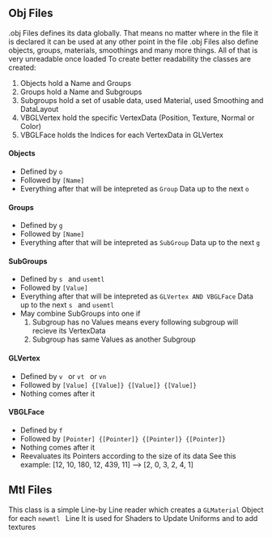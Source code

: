## Obj Files
.obj Files defines its data globally. That means no matter where in the file it is declared it can be used at any other point in the file
.obj Files also define objects, groups, materials, smoothings and many more things.
All of that is very unreadable once loaded
To create better readability the classes are created:
1. Objects hold a Name and Groups
2. Groups hold a Name and Subgroups
3. Subgroups hold a set of usable data, used Material, used Smoothing and DataLayout
4. VBGLVertex hold the specific VertexData (Position, Texture, Normal or Color)
5. VBGLFace holds the Indices for each VertexData in GLVertex

#### Objects
* Defined by `o `
* Followed by `[Name]`
* Everything after that will be intepreted as `Group` Data up to the next `o `

#### Groups
* Defined by `g `
* Followed by `[Name]`
* Everything after that will be intepreted as `SubGroup` Data up to the next `g `

#### SubGroups
* Defined by `s ` and `usemtl `
* Followed by `[Value]`
* Everything after that will be intepreted as `GLVertex AND VBGLFace` Data up to the next `s ` and `usemtl `
* May combine SubGroups into one if
    1. Subgroup has no Values means every following subgroup will recieve its VertexData
    2. Subgroup has same Values as another Subgroup

#### GLVertex
* Defined by `v ` or `vt ` or  `vn `
* Followed by `[Value] {[Value]} {[Value]} {[Value]}`
* Nothing comes after it

#### VBGLFace
* Defined by `f `
* Followed by `[Pointer] {[Pointer]} {[Pointer]} {[Pointer]}`
* Nothing comes after it
* Reevaluates its Pointers according to the size of its data
    See this example:
    [12, 10, 180, 12, 439, 11] --> [2, 0, 3, 2, 4, 1]

## Mtl Files
This class is a simple Line-by Line reader which creates a `GLMaterial` Object for each `newmtl ` Line
It is used for Shaders to Update Uniforms and to add textures